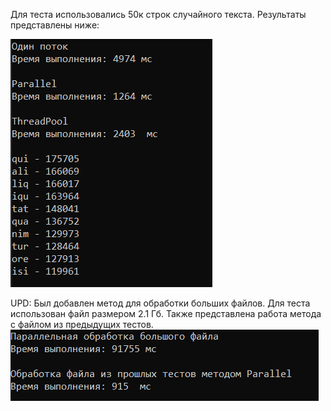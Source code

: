 Для теста использовались 50к строк случайного текста.
Результаты представлены ниже:

![results](https://github.com/fakeittymi/CrossInformTest/blob/master/result.PNG)

UPD: Был добавлен метод для обработки больших файлов.
Для теста использован файл размером 2.1 Гб.
Также представлена работа метода с файлом из предыдущих тестов.
![resultsV2](https://github.com/fakeittymi/CrossInformTest/blob/master/resultV2.PNG)
